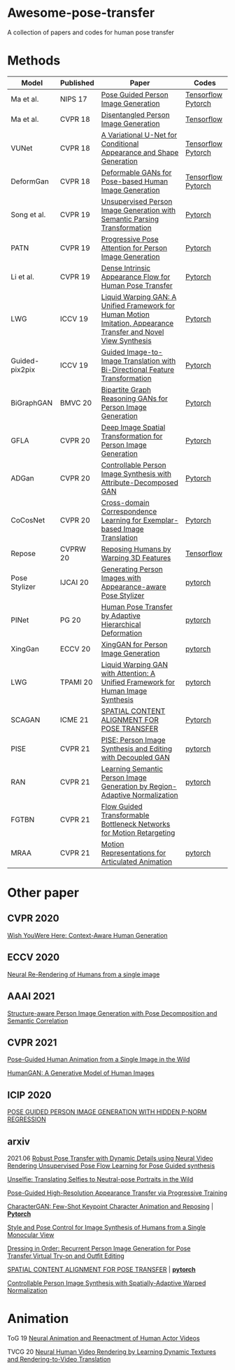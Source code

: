 # Awesome-pose-transfer
A collection of papers and codes for human pose transfer

# Methods
Model | Published | Paper | Codes 
---- | ---- | ---- | ----
Ma et al. | NIPS 17 | [ Pose Guided Person Image Generation](https://papers.nips.cc/paper/6644-pose-guided-person-image-generation.pdf) | [Tensorflow](https://github.com/charliememory/Pose-Guided-Person-Image-Generation) [Pytorch](https://github.com/harshitbansal05/Pose-Guided-Image-Generation)
Ma et al. | CVPR 18 | [Disentangled Person Image Generation](http://homes.esat.kuleuven.be/~liqianma/pdf/CVPR18_Ma_Disentangled_Person_Image_Generation.pdf) | [Tensorflow](https://github.com/charliememory/Disentangled-Person-Image-Generation)
VUNet | CVPR 18 | [A Variational U-Net for Conditional Appearance and Shape Generation](https://compvis.github.io/vunet/images/vunet.pdf) | [Tensorflow](https://github.com/CompVis/vunet) [Pytorch](https://github.com/jhaux/VUNet)
DeformGan | CVPR 18 | [Deformable GANs for Pose-based Human Image Generation](https://arxiv.org/abs/1801.00055) | [Tensorflow](https://github.com/AliaksandrSiarohin/pose-gan) [Pytorch](https://github.com/ssfootball04/pose-transfer)
Song et al. | CVPR 19 | [Unsupervised Person Image Generation with Semantic Parsing Transformation](https://arxiv.org/abs/1904.03379) | [Pytorch](https://github.com/SijieSong/person_generation_spt)
PATN | CVPR 19 |  [Progressive Pose Attention for Person Image Generation](http://arxiv.org/abs/1904.03349) | [Pytorch](https://github.com/tengteng95/Pose-Transfer)
Li et al. | CVPR 19 | [Dense Intrinsic Appearance Flow for Human Pose Transfer](http://mmlab.ie.cuhk.edu.hk/projects/pose-transfer/) | [Pytorch](https://github.com/ly015/intrinsic_flow)
LWG | ICCV 19 | [Liquid Warping GAN: A Unified Framework for Human Motion Imitation, Appearance Transfer and Novel View Synthesis](https://arxiv.org/pdf/1909.12224.pdf) | [Pytorch](https://github.com/svip-lab/impersonator)
Guided-pix2pix| ICCV 19 | [Guided Image-to-Image Translation with Bi-Directional Feature Transformation](https://filebox.ece.vt.edu/~Badour/guided_pix2pix.pdf)| [Pytorch](https://github.com/vt-vl-lab/Guided-pix2pix?tdsourcetag=s_pctim_aiomsg)
BiGraphGAN | BMVC 20 | [Bipartite Graph Reasoning GANs for Person Image Generation](https://arxiv.org/abs/2008.04381)|[Pytorch](https://github.com/Ha0Tang/BiGraphGAN)
GFLA | CVPR 20 | [Deep Image Spatial Transformation for Person Image Generation](https://arxiv.org/abs/2003.00696) | [Pytorch](https://github.com/RenYurui/Global-Flow-Local-Attention)
ADGan | CVPR 20 | [Controllable Person Image Synthesis with Attribute-Decomposed GAN](https://arxiv.org/abs/2003.12267) | [Pytorch](https://github.com/menyifang/ADGAN)
CoCosNet | CVPR 20 | [Cross-domain Correspondence Learning for Exemplar-based Image Translation](https://arxiv.org/abs/2004.05571) | [Pytorch](https://github.com/microsoft/CoCosNet)
Repose | CVPRW 20 | [Reposing Humans by Warping 3D Features](https://arxiv.org/pdf/2006.04898.pdf) | [Tensorflow](https://github.com/MKnoche/warp3d_reposing/blob/master/train.py)
Pose Stylizer | IJCAI 20 | [Generating Person Images with Appearance-aware Pose Stylizer](https://arxiv.org/pdf/2007.09077.pdf) | [pytorch](https://github.com/siyuhuang/PoseStylizer)
PINet | PG 20| [Human Pose Transfer by Adaptive Hierarchical Deformation]() | [pytorch](https://github.com/Zhangjinso/PINet_PG)
XingGan | ECCV 20 | [XingGAN for Person Image Generation](https://arxiv.org/abs/2007.09278) | [pytorch](https://github.com/Ha0Tang/XingGAN)
LWG | TPAMI 20 | [Liquid Warping GAN with Attention: A Unified Framework for Human Image Synthesis](https://arxiv.org/abs/2011.09055v1) | [pytorch](https://github.com/iPERDance/iPERCore)
SCAGAN | ICME 21|[SPATIAL CONTENT ALIGNMENT FOR POSE TRANSFER](https://arxiv.org/pdf/2103.16828.pdf) |[Pytorch](https://github.com/rocketappslab/SCA-GAN)
PISE | CVPR 21| [PISE: Person Image Synthesis and Editing with Decoupled GAN](https://arxiv.org/abs/2103.04023) | [pytorch](https://github.com/Zhangjinso/PISE)
RAN | CVPR 21 | [Learning Semantic Person Image Generation by Region-Adaptive Normalization]()| [pytorch](https://github.com/cszy98/SPGNet)
FGTBN | CVPR 21 | [Flow Guided Transformable Bottleneck Networks for Motion Retargeting](https://arxiv.org/pdf/2106.07771.pdf) | 
MRAA | CVPR 21 | [Motion Representations for Articulated Animation](https://arxiv.org/abs/2104.11280) | [pytorch](https://github.com/snap-research/articulated-animation)

# Other paper
## CVPR 2020

[Wish YouWere Here: Context-Aware Human Generation](https://arxiv.org/abs/2005.10663)

## ECCV 2020
[Neural Re-Rendering of Humans from a single image](http://gvv.mpi-inf.mpg.de/projects/NHRR/data/1415.pdf)

## AAAI 2021
[Structure-aware Person Image Generation with Pose Decomposition and Semantic Correlation](https://arxiv.org/pdf/2102.02972.pdf)

## CVPR 2021
[Pose-Guided Human Animation from a Single Image in the Wild](https://arxiv.org/pdf/2012.03796.pdf)

[HumanGAN: A Generative Model of Human Images]()

## ICIP 2020 
[POSE GUIDED PERSON IMAGE GENERATION WITH HIDDEN P-NORM REGRESSION](https://arxiv.org/pdf/2102.10033.pdf)

## arxiv
2021.06 [Robust Pose Transfer with Dynamic Details using Neural Video Rendering ](https://arxiv.org/pdf/2106.14132)
[Unsupervised Pose Flow Learning for Pose Guided synthesis](https://arxiv.org/abs/1909.13819)

[Unselfie: Translating Selfies to Neutral-pose Portraits in the Wild](https://arxiv.org/pdf/2007.15068.pdf)

[Pose-Guided High-Resolution Appearance Transfer via Progressive Training](https://arxiv.org/pdf/2008.11898.pdf)

[CharacterGAN: Few-Shot Keypoint Character Animation and Reposing](https://arxiv.org/abs/2102.03141) | [**Pytorch**](https://github.com/tohinz/CharacterGAN)

[Style and Pose Control for Image Synthesis of Humans from a Single Monocular View](https://arxiv.org/pdf/2102.11263.pdf)

[Dressing in Order: Recurrent Person Image Generation for Pose Transfer,Virtual Try-on and Outfit Editing](https://arxiv.org/pdf/2104.07021.pdf)

[SPATIAL CONTENT ALIGNMENT FOR POSE TRANSFER](https://arxiv.org/pdf/2103.16828.pdf) | [**pytorch**](https://github.com/rocketappslab/SCA-GAN)

[Controllable Person Image Synthesis with Spatially-Adaptive Warped Normalization](https://arxiv.org/abs/2105.14739)

# Animation

ToG 19 [Neural Animation and Reenactment of Human Actor Videos](https://arxiv.org/abs/1809.03658)

TVCG 20 [Neural Human Video Rendering by Learning Dynamic Textures and Rendering-to-Video Translation](https://arxiv.org/pdf/2001.04947.pdf)


